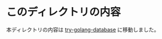 # このディレクトリの内容

本ディレクトリの内容は [try-golang-database](https://github.com/devlights/try-golang-db) に移動しました。

